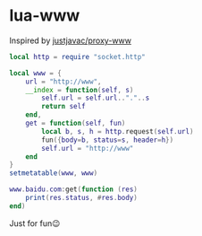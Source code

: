 # lua-www

Inspired by [justjavac/proxy-www](https://github.com/justjavac/proxy-www)

```lua
local http = require "socket.http"

local www = {
    url = "http://www",
    __index = function(self, s)
        self.url = self.url.."."..s
        return self
    end,
    get = function(self, fun)
        local b, s, h = http.request(self.url)
        fun({body=b, status=s, header=h})
        self.url = "http://www"
    end
}
setmetatable(www, www)

www.baidu.com:get(function (res)
    print(res.status, #res.body)
end)
```

Just for fun😉
